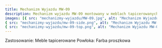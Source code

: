 ```yaml
---
title: Mechanizm Wyjazdu MW-09
description: Mechanizm wyjazdu MW-09 montowany w meblach tapicerowanych służy do szybkiego i wygodnego wyciągania ukrytej powierzchni, przeznaczonej do spania. Mechanizm wykonany ze stali pokrytej farbą proszkową.
images: [{ src: "mechanizmy-wyjazdu/MW-09.jpg", alt: "Mechanizm Wyjazdu MW-09" },
{ src: "mechanizmy-wyjazdu/mw-09-side.png", alt: "Mechanizm Wyjazdu MW-09" },
{ src: "mechanizmy-wyjazdu/mw-09-top.png", alt: "Mechanizm Wyjazdu MW-09" }]
---
```


Zastosowanie: Meble tapicerowane
Powłoka: Farba proszkowa
